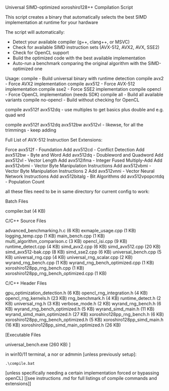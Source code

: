 
Universal SIMD-optimized xoroshiro128++ Compilation Script

This script creates a binary that automatically selects the best SIMD implementation at runtime for your hardware

The script will automatically:

- Detect your available compiler (g++, clang++, or MSVC)
- Check for available SIMD instruction sets (AVX-512, AVX2, AVX, SSE2)
- Check for OpenCL support
- Build the optimized code with the best available implementation
- Auto-run a benchmark comparing the original algorithm with the SIMD-optimized one


Usage:
  compile           - Build universal binary with runtime detection
  compile avx2      - Force AVX2 implementation
  compile avx512    - Force AVX-512 implementation
  compile sse2      - Force SSE2 implementation
  compile opencl    - Force OpenCL implementation (needs SDK)
  compile all       - Build all available variants
  compile no-opencl - Build without checking for OpenCL

  compile avx512f avx512dq - use multiples to get basics plus double and e.g. quad wrd

  compile avx512f avx512dq avx512bw avx512vl - likewse, for all the trimmings - keep 					       adding

Full List of AVX-512 Instruction Set Extensions:

Force avx512f	    - Foundation
Add avx512cd	    - Conflict Detection
Add avx512bw	    - Byte and Word
Add avx512dq	    - Doubleword and Quadword
Add avx512vl	    - Vector Length
Add avx512ifma	    - Integer Fused Multiply-Add
Add avx512vbmi	    - Vector Byte Manipulation Instructions
Add avx512vbmi	    - Vector Byte Manipulation Instructions 2
Add avx512vnni	    - Vector Neural Network Instructions
Add avx512bitalg    - Bit Algorithms
dd avx512vpopcntdq  - Population Count



all these files need to be in same directory for current config to work:


Batch Files

compiler.bat (4 KB)


C/C++ Source Files

advanced_benchmarking.h.c (6 KB)
exmaple_usage.cpp (1 KB)
logging_temp.cpp (1 KB)
main_bench.cpp (1 KB)
multi_algorithm_comparison.c (3 KB)
opencl_isi.cpp (9 KB)
runtime_detect.cpp (4 KB)
simd_avx2.cpp (6 KB)
simd_avx512.cpp (20 KB)
simd_avx512-bak.cpp (8 KB)
simd_sse2.cpp (6 KB)
universal_bench.cpp (5 KB)
universal_rng.cpp (4 KB)
universal_rng_scalar.cpp (2 KB)
wyrand_rng_bench.cpp (1 KB)
wyrand_rng_bench_optimized.cpp (1 KB)
xoroshiro128pp_rng_bench.cpp (1 KB)
xoroshiro128pp_rng_bench_optimized.cpp (1 KB)


C/C++ Header Files

gpu_optimization_detection.h (6 KB)
opencl_rng_integration.h (4 KB)
opencl_rng_kernels.h (23 KB)
rng_benchmark.h (4 KB)
runtime_detect.h (2 KB)
universal_rng.h (3 KB)
verbose_mode.h (2 KB)
wyrand_rng_bench.h (6 KB)
wyrand_rng_bench_optimized.h (5 KB)
wyrand_simd_main.h (11 KB)
wyrand_simd_main_optimized.h (27 KB)
xoroshiro128pp_rng_bench.h (6 KB)
xoroshiro128pp_rng_bench_optimized.h (5 KB)
xoroshiro128pp_simd_main.h (16 KB)
xoroshiro128pp_simd_main_optimized.h (26 KB)


[Executable Files

universal_bench.exe (260 KB) ]



in win10/11 terminal, a nor or admmin [unless previously setup]:

`.\compile.bat`

[unless specifically needing a certain implementation forced or bypassing openCL]
[[see instructions .md for full listings of compile commands and extensions]]


